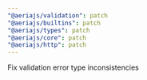 ```yaml
---
"@aeriajs/validation": patch
"@aeriajs/builtins": patch
"@aeriajs/types": patch
"@aeriajs/core": patch
"@aeriajs/http": patch
---
```


Fix validation error type inconsistencies
